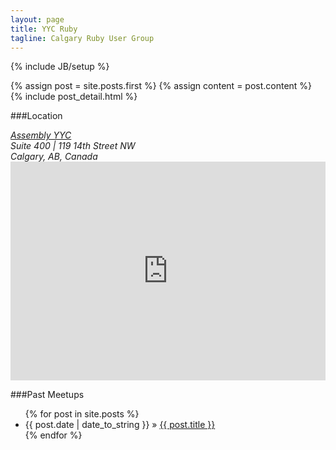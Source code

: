 ```yaml
---
layout: page
title: YYC Ruby
tagline: Calgary Ruby User Group
---
```

{% include JB/setup %}
<div class="blog-index">  
  {% assign post = site.posts.first %}
  {% assign content = post.content %}
  {% include post_detail.html %}
</div>

###Location
<address>
  <a href="http://www.assemblycs.com">Assembly YYC</a><br />
  Suite 400  |  119 14th Street NW<br />
  Calgary, AB, Canada
</address>

<iframe width="100%" height="350" frameborder="0" scrolling="no" marginheight="0" marginwidth="0" src="https://maps.google.ca/maps?f=q&amp;source=s_q&amp;hl=en&amp;geocode=&amp;q=119+14th+Street+Northwest,+Calgary,+AB&amp;aq=0&amp;oq=119+14th+Street+NW&amp;sll=51.013117,-114.088499&amp;sspn=0.661826,1.674042&amp;t=h&amp;ie=UTF8&amp;hq=&amp;hnear=119+14+St+NW,+Calgary,+Division+No.+6,+Alberta+T2N&amp;z=14&amp;ll=51.05309,-114.094895&amp;output=embed">
</iframe>




###Past Meetups

<ul class="posts">
  {% for post in site.posts %}
    <li><span>{{ post.date | date_to_string }}</span> &raquo; <a href="{{ BASE_PATH }}{{ post.url }}">{{ post.title }}</a></li>
  {% endfor %}
</ul>


